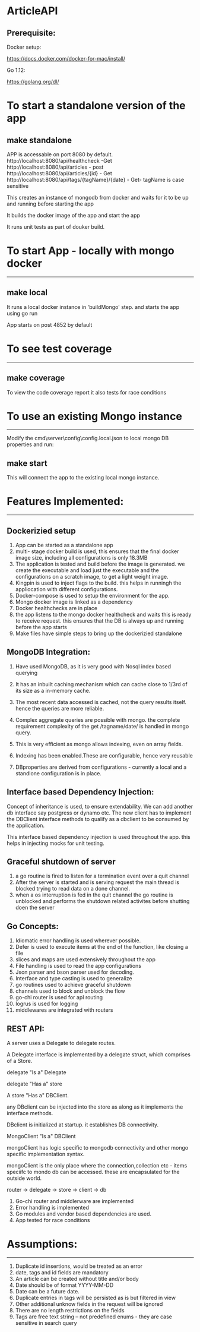# ArticleAPI
Prerequisite:
---

Docker setup:

https://docs.docker.com/docker-for-mac/install/

Go 1.12:

https://golang.org/dl/

# To start a standalone version of the app

make standalone
--
APP is accessable on port 8080 by default.
http://localhost:8080/api/healthcheck -Get
http://localhost:8080/api/articles - post
http://localhost:8080/api/articles/{id} - Get
http://localhost:8080/api/tags/{tagName}/{date} - Get- tagName is case sensitive

This creates an instance of mongodb from docker and waits for it to be up and running before starting the app

It builds the docker image of the app and start the app

It runs unit tests as part of douker build.

# To start App - locally with mongo docker
-----------------------------------------
make local
--

It runs a local docker instance in 'buildMongo' step. and starts the app using go run

App starts on post 4852 by default

# To see test coverage
----------------------

make coverage
--

To view the code coverage report
it also tests for race conditions

# To use an existing Mongo instance
-------------------------------

Modify the cmd\server\config\config.local.json to local mongo DB properties and run:

make start
--

This will connect the app to the existing local mongo instance.


# Features Implemented:
--------------------------

Dockerizied setup
-----------------
1. App can be started as a standalone app
2. multi- stage docker build is used, this ensures that the final docker image size, including all configurations is only 18.3MB
3. The application is tested and build before the image is generated. we create the executable and load just the executable and the configurations on a scratch image, to get a light weight image.
4. Kingpin is used to inject flags to the build. this helps in runningh the appliocation with different configurations.
5. Docker-compose is used to setup the environment for the app.
6. Mongo docker image is linked as a dependency
7. Docker healthchecks are in place
8. the app listens to the mongo docker healthcheck and waits this is ready to receive request. this ensures that the DB is always up and running before the app starts
9. Make files have simple steps to bring up the dockerizied standalone

MongoDB Integration:
------
1. Have used MongoDB, as it is very good with Nosql index based querying
2. It has an inbuilt caching mechanism which can cache close to 1/3rd of its size as a in-memory cache.   
3. The most recent data accessed is cached, not the query results itself. hence the queries are more reliable.
4. Complex aggregate queries are possible with mongo. the complete requirement complexity of the get /tagname/date/ is handled in mongo query.
5. This is very efficient as mongo allows indexing, even on array fields.

6. Indexing has been enabled.These are configurable, hence very reusable
7. DBproperties are derived from configurations - currently a local and a standlone configuration is in place.

Interface based Dependency Injection:
--------------
Concept of inheritance is used, to ensure extendability.
We can add another db interface say postgress or dynamo etc.
The new client has to implement the DBClient interface methods to qualify as a dbclient to be consumed by the application.

This interface based dependency injection is used throughout the app. this helps in injecting mocks for unit testing.


Graceful shutdown of server 
-------

1. a go routine is fired to listen for a termination event over a quit channel
2. After the server is started and is serving request the main thread is blocked trying to read data on a done channel.
3. when a os interruption is fed in the quit channel the go routine is unblocked and performs the shutdown related activites before shutting doen the server


Go Concepts:
---

1. Idiomatic error handling is used wherever possible.
2. Defer is used to execute items at the end of the function, like closing a file
3. slices and maps are used extensively throughout the app
4. File handling is used to read the app configurations
5. Json parser and bson parser used for decoding. 
6. Interface and type casting is used to generalize 
7. go routines used to achieve graceful shutdown
8. channels used to block and unblock the flow
9. go-chi router is used for apI routing
10. logrus is used for logging
11. middlewares are integrated with routers

REST API:
---------

A server uses a Delegate to delegate routes.

A Delegate interface is implemented by a delegate struct, which comprises of a Store.

delegate "Is a" Delegate

delegate "Has a" store

A store "Has a" DBClient.

any DBclient can be injected into the store as along as it implements the interface methods.

DBclient is initialized at startup. it establishes DB connectivity. 

MongoClient "Is a" DBClient

mongoClient has logic specific to mongodb connectivity and other mongo specific implementation syntax.

mongoClient is the only place where the connection,collection etc - items speciifc to mondo db can be accessed. these are encapsulated for the outside world.

router -> delegate -> store -> client -> db

1. Go-chi router and middlerware are implemented
2. Error handling is implemented
3. Go modules and vendor based dependencies are used.
4. App tested for race conditions

# Assumptions:
------------

1. Duplicate id insertions, would be treated as an error
2. date, tags and id fields are mandatory
3. An article can be created without title and/or body
4. Date should be of format YYYY-MM-DD
5. Date can be a future date.
6. Duplicate entries in tags will be persisted as is but filtered in view
7. Other additional unknow fields in the request will be ignored
8. There are no length restrictions on the fields
9. Tags are free text string – not predefined enums - they are case sensitive in search query






